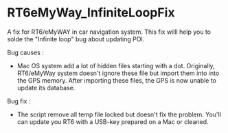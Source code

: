 RT6eMyWay_InfiniteLoopFix
=========================

A fix for RT6/eMyWAY in car navigation system. This fix willl help you to solde the "Infinite loop" bug about updating POI.

Bug causes :
- Mac OS system add a lot of hidden files starting with a dot. Originally, RT6/eMyWay system doesn't ignore these file but import them 
into into the GPS memory. After importing these files, the GPS is now unable to update its database.

Bug fix : 
- The script remove all temp file locked but doesn't fix the problem. You'll can update you RT6 with a USB-key prepared on a Mac
or cleaned.